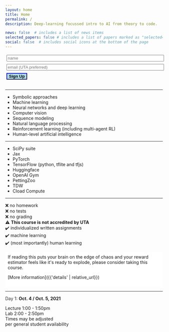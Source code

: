 ```yaml
---
layout: home
title: Home
permalink: /
description: Deep-learning focussed intro to AI from theory to code.

news: false  # includes a list of news items
selected_papers: false # includes a list of papers marked as "selected={true}"
social: false  # includes social icons at the bottom of the page
---
```



<form id="signup">
    <div id="beforeSignup">
        <input type="hidden" name="accessKey" value="0d04c522-1740-4f6c-aa50-ecc292a089bc">
        <input type="text" style="width: 100%; margin: 3pt;" name="name" placeholder="name" > <br>
        <input type="text" style="width: 100%; margin: 3pt;" name="email" placeholder="email (UTA preferred)"> <br>
        <input type="submit" value="Sign Up" class="highlightButton" style="font-weight: 800; border-color: darkblue; background-color: lightblue; margin: 3pt;" />
        <!-- If we receive data in this field submission will be ignored -->
        <input type="text" name="honeypot" style="display: none;">
    </div>
    <div id="afterSignup" style="max-height: 0; opacity: 0">
        <p id="welcomeMessage">I look foreward to seeing you!</p>
    </div>
</form>
<script>
$('#signup').submit(function(e){
    e.preventDefault();
    $.ajax({
        url: 'https://api.staticforms.xyz/submit',
        type: 'post',
        data:$('#signup').serialize(),
        success:function(){
            // form submitted successfully
            $("#beforeSignup").animate({
                "max-height": 0,
                opacity: 0
            }, 1000);
            $("#afterSignup").animate({
                "max-height": 10000,
                opacity: 1
            }, 1000);
        }
    });
});
</script>

---

<ul>
<li>Symbolic approaches</li>
<li>Machine learning</li>
<li>Neural networks and deep learning</li>
<li>Computer vision</li>
<li>Sequence modeling</li>
<li>Natural language processing</li>
<li>Reinforcement learning (including multi-agent RL)</li>
<li>Human-level artificial intelligence</li>
</ul>

---

<ul>
<li>SciPy suite</li>
<li>Jax</li>
<li>PyTorch</li>
<li>TensorFlow (python, tflite and tfjs)</li>
<li>Huggingface</li>
<li>OpenAI Gym</li>
<li>PettingZoo</li>
<li>TDW</li>
<li>Cload Compute</li>
</ul>

---

 ❌ no homework <br>
 ❌ no tests <br>
 ❌ no grading  <br>
 ⚠️ <b>This course is not accredited by UTA</b>  <br>
 ✔️ individualized written assignments <br>
 ✔️ machine learning <br>
 ✔️ (most importantly) human learning <br>

<div style="background-color: white; padding: 6pt;">
If reading this puts your brain on the edge of chaos and your reward estimator feels like it's ready to explode, please consider taking this course.

[More information]({{'details' | relative_url}})
</div>

---

<span style="opacity: 0.9">Day 1: </span>
<span style="font-weight: 700">Oct. 4 / Oct. 5, 2021</span>
<p style="background-color: dark-grey">
Lecture 1:00 - 1:50pm <br>
Lab 2:00 - 2:50pm<br>
Times may be adjusted <br>per general student availability
</p>